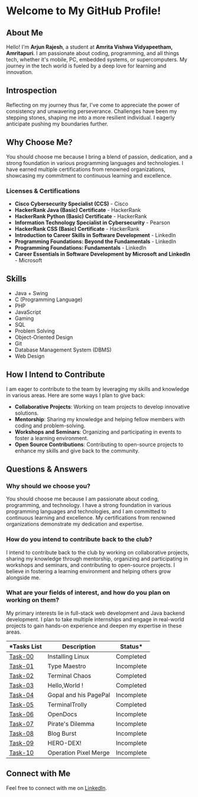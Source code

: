 # Welcome to My GitHub Profile!

## About Me

Hello! I'm **Arjun Rajesh**, a student at **Amrita Vishwa Vidyapeetham, Amritapuri**. I am passionate about coding, programming, and all things tech, whether it's mobile, PC, embedded systems, or supercomputers. My journey in the tech world is fueled by a deep love for learning and innovation.

## Introspection
Reflecting on my journey thus far, I've come to appreciate the power of consistency and unwavering perseverance. Challenges have been my stepping stones, shaping me into a more resilient individual. I eagerly anticipate pushing my boundaries further.

## Why Choose Me?

You should choose me because I bring a blend of passion, dedication, and a strong foundation in various programming languages and technologies. I have earned multiple certifications from renowned organizations, showcasing my commitment to continuous learning and excellence.

### Licenses & Certifications

- **Cisco Cybersecurity Specialist (CCS)** - Cisco
- **HackerRank Java (Basic) Certificate** - HackerRank
- **HackerRank Python (Basic) Certificate** - HackerRank
- **Information Technology Specialist in Cybersecurity** - Pearson
- **HackerRank CSS (Basic) Certificate** - HackerRank
- **Introduction to Career Skills in Software Development** - LinkedIn
- **Programming Foundations: Beyond the Fundamentals** - LinkedIn
- **Programming Foundations: Fundamentals** - LinkedIn
- **Career Essentials in Software Development by Microsoft and LinkedIn** - Microsoft

## Skills

- Java + Swing
- C (Programming Language)
- PHP
- JavaScript
- Gaming
- SQL
- Problem Solving
- Object-Oriented Design
- Git
- Database Management System (DBMS)
- Web Design

## How I Intend to Contribute

I am eager to contribute to the team by leveraging my skills and knowledge in various areas. Here are some ways I plan to give back:

- **Collaborative Projects**: Working on team projects to develop innovative solutions.
- **Mentorship**: Sharing my knowledge and helping fellow members with coding and problem-solving.
- **Workshops and Seminars**: Organizing and participating in events to foster a learning environment.
- **Open Source Contributions**: Contributing to open-source projects to enhance my skills and give back to the community.

## Questions & Answers

### Why should we choose you?

You should choose me because I am passionate about coding, programming, and technology. I have a strong foundation in various programming languages and technologies, and I am committed to continuous learning and excellence. My certifications from renowned organizations demonstrate my dedication and expertise.

### How do you intend to contribute back to the club?

I intend to contribute back to the club by working on collaborative projects, sharing my knowledge through mentorship, organizing and participating in workshops and seminars, and contributing to open-source projects. I believe in fostering a learning environment and helping others grow alongside me.

### What are your fields of interest, and how do you plan on working on them?

My primary interests lie in full-stack web development and Java backend development. I plan to take multiple internships and engage in real-world projects to gain hands-on experience and deepen my expertise in these areas.




*Tasks List|Description|Status*
--------------|---------------|---------------
[Task-00](https://github.com/arjunr24-su/amfoss-tasks/tree/main/task-00)|Installing Linux|Completed
[Task-01](https://github.com/arjunr24-su/amfoss-tasks/tree/main/task-01)|Type Maestro|Incomplete
[Task-02](https://github.com/arjunr24-su/amfoss-tasks/tree/main/task-02)|Terminal Chaos|Completed
[Task-03](https://github.com/arjunr24-su/amfoss-tasks/tree/main/task-03)|Hello,World !|Completed
[Task-04](https://github.com/arjunr24-su/amfoss-tasks/tree/main/task-04)|Gopal and his PagePal|Incomplete
[Task-05](https://github.com/arjunr24-su/amfoss-tasks/tree/main/task-05)|TerminalTrolly|Completed
[Task-06](https://github.com/arjunr24-su/amfoss-tasks/tree/main/task-06)| OpenDocs|Incomplete
[Task-07](https://github.com/arjunr24-su/amfoss-tasks/tree/main/task-07)|Pirate's Dilemma|Incomplete
[Task-08](https://github.com/arjunr24-su/amfoss-tasks/tree/main/task-08)|Blog Burst|Incomplete
[Task-09](https://github.com/arjunr24-su/amfoss-tasks/tree/main/task-09)|HERO-DEX!|Incomplete
[Task-10](https://github.com/arjunr24-su/amfoss-tasks/tree/main/task-10)|Operation Pixel Merge|Incomplete
## Connect with Me

Feel free to connect with me on [LinkedIn](https://www.linkedin.com/in/arjun-rajesh-30860728b/).

